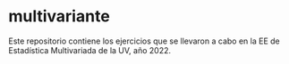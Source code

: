 # multivariante
Este repositorio contiene los ejercicios que se llevaron a cabo en la EE de Estadística Multivariada de la UV, año 2022.

